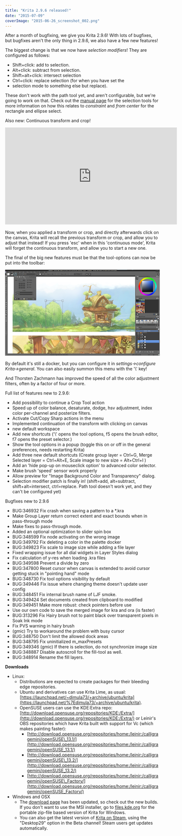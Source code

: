 ```yaml
---
title: "Krita 2.9.6 released!"
date: "2015-07-09"
coverImage: "2015-06-26_screenshot_002.png"
---
```


After a month of bugfixing, we give you Krita 2.9.6! With lots of bugfixes, but bugfixes aren't the only thing in 2.9.6, we also have a few new features!

The biggest change is that we now have _selection modifiers_! They are configured as follows:

- Shift+click: add to selection.
- Alt+click: subtract from selection.
- Shift+alt+click: intersect selection
- Ctrl+click: replace selection (for when you have set the
- selection mode to something else but replace).

These don't work with the path tool yet, and aren't configurable, but we're going to work on that. Check out the [manual page](https://userbase.kde.org/Krita/Manual/Tools/RectangleSelect) for the selection tools for more information on how this relates to _constraint_ and _from center_ for the rectangle and ellipse select.

Also new: Continuous transform and crop!

<iframe src="https://www.youtube.com/embed/QTIO-Nk3CuA" width="560" height="315" frameborder="0" allowfullscreen="allowfullscreen"></iframe>

Now, when you applied a transform or crop, and directly afterwards click on the canvas, Krita will recall the previous transform or crop, and allow you to adjust that instead! If you press 'esc' when in this 'continuous mode', Krita will forget the continuous transform, and allow you to start a new one.

The final of the big new features must be that the tool-options can now be put into the toolbar:

[![tool options in the toobar](images/2015-06-26_screenshot_002.png)](https://krita.org/wp-content/uploads/2015/07/2015-06-26_screenshot_002.png)

By default it's still a docker, but you can configure it in _settings->configure Krita->general_. You can also easily summon this menu with the '\\' key!

And Thorsten Zachmann has improved the speed of all the color adjustment filters, often by a factor of four or more.

Full list of features new to 2.9.6:

- Add possibility to continue a Crop Tool action
- Speed up of color balance, desaturate, dodge, hsv adjustment, index color per-channel and posterize filters.
- Activate Cut/Copy Sharp actions in the menu
- Implemented continuation of the transform with clicking on canvas
- new default workspace
- Add new shortcuts ('\\' opens the tool options, f5 opens the brush editor, f7 opens the preset selector.)
- Show the tool options in a popup (toggle this on or off in the general preferences, needs restarting Krita)
- Add three new default shortcuts (Create group layer = Ctrl+G, Merge Selected layer = Ctrl+Alt+E, Scale image to new size = Alt+Ctrl+I )
- Add an 'hide pop-up on mouseclick option' to advanced color selector.
- Make brush 'speed' sensor work properly
- Allow preview for "Image Background Color and Transparency" dialog.
- Selection modifier patch is finally in! (shift=add, alt=subtract, shift+alt=intersect, ctrl=replace. Path tool doesn't work yet, and they can't be configured yet)

Bugfixes new to 2.9.6

- BUG:346932 Fix crash when saving a pattern to a \*.kra
- Make Group Layer return correct extent and exact bounds when in pass-through mode
- Make fixes to pass-through mode.
- Added an optional optimization to slider spin box
- BUG:348599 Fix node activating on the wrong image
- BUG:349792 Fix deleting a color in the palette docker
- BUG:349823 Fix scale to image size while adding a file layer
- Fixed wrapping issue for all dial widgets in Layer Styles dialog
- Fix calculation of y-res when loading .kra files
- BUG:349598 Prevent a divide by zero
- BUG:347800 Reset cursor when canvas is extended to avoid cursor getting stuck in "pointing hand" mode
- BUG:348730 Fix tool options visibility by default
- BUG:349446 Fix issue where changing theme doesn't update user config
- BUG:348451 Fix internal brush name of LJF smoke.
- BUG:349424 Set documents created from clipboard to modified
- BUG:349451 Make more robust: check pointers before use
- Use our own code to save the merged image for kra and ora (is faster)
- BUG:313296 Fix Hairy brush not to paint black over transparent pixels in Soak Ink mode
- Fix PVS warning in hairy brush
- (gmic) Try to workaround the problem with busy cursor
- BUG:348750 Don't limit the allowed dock areas
- BUG:348795 Fix uninitialized m\_maxPresets
- BUG:349346 (gmic) If there is selection, do not synchronize image size
- BUG:348887 Disable autoscroll for the fill-tool as well.
- BUG:348914 Rename the fill layers.

**Downloads**

- Linux:
    - Distributions are expected to create packages for their bleeding edge repositories.
    - Ubuntu and derivatives can use Krita Lime, as usual: [https://launchpad.net/~dimula73/+archive/ubuntu/krita](https://launchpad.net/%7Edimula73/+archive/ubuntu/krita).
    - OpenSUSE users can use the KDE:Extra repo: [http://download.opensuse.org/repositories/KDE:/Extra/](http://download.opensuse.org/repositories/KDE:/Extra/) or Leinir's OBS repositories which have Krita built with support for Vc (which makes painting faster):
        - [http://download.opensuse.org/repositories/home:/leinir:/calligragemini/openSUSE\_13.1/](http://download.opensuse.org/repositories/home:/leinir:/calligragemini/openSUSE_13.1/)
        - [http://download.opensuse.org/repositories/home:/leinir:/calligragemini/openSUSE\_13.2/](http://download.opensuse.org/repositories/home:/leinir:/calligragemini/openSUSE_13.2/)
        - [http://download.opensuse.org/repositories/home:/leinir:/calligragemini/openSUSE\_Factory/](http://download.opensuse.org/repositories/home:/leinir:/calligragemini/openSUSE_Factory/)
- Windows and OSX
    - The [download page](https://krita.org/download/krita-desktop/ "Krita Desktop") has been updated, so check out the new builds. If you don't want to use the MSI installer, go to [files.kde.org](http://files.kde.org/krita) for the portable zip-file based version of Krita for Windows.
    - You can also get the latest version of [Krita on Steam](http://store.steampowered.com/app/280680), using the "Desktop29" option in the Beta channel! Steam users get updates automatically.
